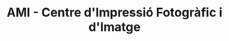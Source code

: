 ---
title: "AMI - Centre d'Impressió Fotogràfic i d'Imatge"
url: /valls/ami-centre-dimpressio-fotografic-i-dimatge/
shop: foto
---
